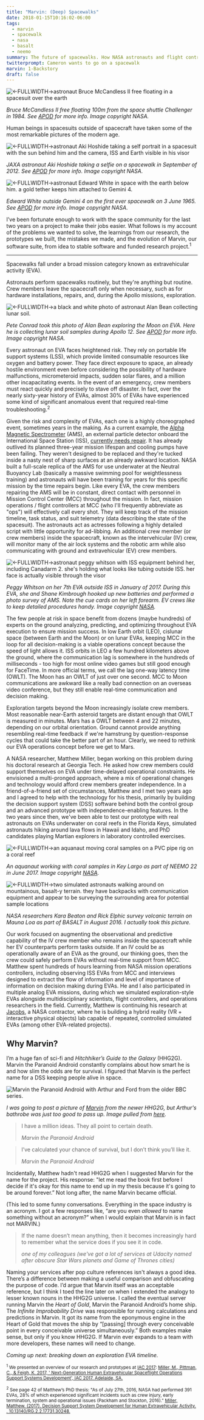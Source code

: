 ```yaml
---
title: "Marvin: (Deep) Spacewalks"
date: 2018-01-15T10:16:02-06:00
tags:
  - marvin
  - spacewalk
  - nasa
  - basalt
  - neemo
summary: The future of spacewalks. How NASA astronauts and flight controllers manage EVAs, and the software we're building to support them on Mars and beyond.
twitterprompt: Cameron wants to go on a spacewalk
marvin: 1-Backstory
draft: false
---
```


![<-FULLWIDTH->astronaut Bruce McCandless II free floating in a spacesuit over the earth](./freeflyer_nasa_cropped.jpg)

_Bruce McCandless II free floating 100m from the space shuttle Challenger in 1984. See [APOD](https://apod.nasa.gov/apod/ap120101.html) for more info. Image copyright NASA._

Human beings in spacesuits outside of spacecraft have taken some of the most remarkable pictures of the modern age.

![<-FULLWIDTH->astronaut Aki Hoshide taking a self portrait in a spacesuit with the sun behind him and the camera, ISS and Earth visible in his visor](./aki_selfportrait.jpg)

_JAXA astronaut Aki Hoshide taking a selfie on a spacewalk in September of 2012. See [APOD](https://apod.nasa.gov/apod/ap120918.html) for more info. Image copyright NASA._

![<-FULLWIDTH->astronaut Edward White in space with the earth below him. a gold tether keeps him attached to Gemini 4.](./ed_white_first_spacewalk.jpg)

_Edward White outside Gemini 4 on the first ever spacewalk on 3 June 1965. See [APOD](https://apod.nasa.gov/apod/ap150606.html) for more info. Image copyright NASA._

I’ve been fortunate enough to work with the space community for the last two years on a project to make their jobs easier. What follows is my account of the problems we wanted to solve, the learnings from our research, the prototypes we built, the mistakes we made, and the evolution of Marvin, our software suite, from idea to stable software and funded research project.<sup>1</sup>

---

Spacewalks fall under a broad mission category known as extravehicular activity (EVA).

Astronauts perform spacewalks routinely, but they're anything but routine. Crew members leave the spacecraft only when necessary, such as for hardware installations, repairs, and, during the Apollo missions, exploration.

![<-FULLWIDTH->a black and white photo of astronaut Alan Bean collecting lunar soil.](./bean_conrad_moon.jpg)

_Pete Conrad took this photo of Alan Bean exploring the Moon on EVA. Here he is collecting lunar soil samples during Apollo 12. See [APOD](https://apod.nasa.gov/apod/ap060121.html) for more info. Image copyright NASA._

Every astronaut on EVA faces heightened risk. They rely on portable life support systems (LSS), which provide limited consumable resources like oxygen and battery power. They face direct exposure to space, an already hostile environment even before considering the possibility of hardware malfunctions, micrometeroid impacts, sudden solar flares, and a million other incapacitating events. In the event of an emergency, crew members must react quickly and precisely to stave off disaster. In fact, over the nearly sixty-year history of EVAs, almost 30% of EVAs have experienced some kind of significant anomalous event that required real-time troubleshooting.<sup>2</sup>

Given the risk and complexity of EVAs, each one is a highly choreographed event, sometimes years in the making. As a current example, the [Alpha Magnetic Spectrometer](https://www.nasa.gov/mission_pages/station/research/experiments/742.html) (AMS), an external particle detector onboard the International Space Station (ISS), [currently needs repair](https://arstechnica.com/science/2017/04/nasa-is-planning-a-daring-repair-mission-to-save-a-2-billion-particle-detector/). It has already outlived its planned three-year mission lifespan and cooling pumps have been failing. They weren't designed to be replaced and they're tucked inside a nasty nest of sharp surfaces at an already awkward location. NASA built a full-scale replica of the AMS for use underwater at the Neutral Buoyancy Lab (basically a massive swimming pool for weightlessness training) and astronauts will have been training for years for this specific mission by the time repairs begin. Like every EVA, the crew members repairing the AMS will be in constant, direct contact with personnel in Mission Control Center (MCC) throughout the mission. In fact, mission operations / flight controllers at MCC (who I'll frequently abbreviate as "ops") will effectively call every shot. They will keep track of the mission timeline, task status, and suit telemetry (data describing the state of the spacesuit). The astronauts act as actresses following a highly detailed script with little opportunity for ad-libbing. An additional crew member (or crew members) inside the spacecraft, known as the intervehicular (IV) crew, will monitor many of the air lock systems and the robotic arm while also communicating with ground and extravehicular (EV) crew members.

![<-FULLWIDTH->astronaut peggy whitson with ISS equipment behind her, including Canadarm 2. she's holding what looks like tubing outside ISS. her face is actually visible through the visor](./peggy_whitson_expedition50.jpg)

_Peggy Whitson on her 7th EVA outside ISS in January of 2017. During this EVA, she and Shane Kimbrough hooked up new batteries and performed a photo survey of AMS. Note the cue cards on her left forearm. EV crews like to keep detailed procedures handy. Image copyright [NASA](https://www.nasa.gov/image-feature/astronaut-peggy-whitson-during-a-spacewalk)._

The few people at risk in space benefit from dozens (maybe hundreds) of experts on the ground analyzing, predicting, and optimizing throughout EVA execution to ensure mission success. In low Earth orbit (LEO), cislunar space (between Earth and the Moon) or on lunar EVAs, keeping MCC in the loop for all decision-making is a viable operations concept because the speed of light allows it. ISS orbits in LEO a few hundred kilometers above the ground, where the communication lag is somewhere in the hundreds of milliseconds - too high for most online video games but still good enough for FaceTime. In more official terms, we call the lag one-way latency time (OWLT). The Moon has an OWLT of just over one second. MCC to Moon communications are awkward like a really bad connection on an overseas video conference, but they still enable real-time communication and decision making.

Exploration targets beyond the Moon increasingly isolate crew members. Most reasonable near-Earth asteroid targets are distant enough that OWLT is measured in minutes. Mars has a OWLT between 4 and 22 minutes, depending on our orbital orientation. Ground cannot provide anything resembling real-time feedback if we're hamstrung by question-response cycles that could take the better part of an hour. Clearly, we need to rethink our EVA operations concept before we get to Mars.

A NASA researcher, Matthew Miller, began working on this problem during his doctoral research at Georgia Tech. He asked how crew members could support themselves on EVA under time-delayed operational constraints. He envisioned a multi-pronged approach, where a mix of operational changes and technology would afford crew members greater independence. In a friend-of-a-friend set of circumstances, Matthew and I met two years ago and I agreed to help with the technology for his thesis, primarily by building the decision support system (DSS) software behind both the control group and an advanced prototype with independence-enabling features. In the two years since then, we've been able to test our prototype with real astronauts on EVAs underwater on coral reefs in the Florida Keys, simulated astronauts hiking around lava flows in Hawaii and Idaho, and PhD candidates playing Martian explorers in laboratory controlled exercises.

![<-FULLWIDTH->an aquanaut moving coral samples on a PVC pipe rig on a coral reef](./neemo_coral_collection.jpg)

_An aquanaut working with coral samples in Key Largo as part of NEEMO 22 in June 2017. Image copyright [NASA](https://www.nasa.gov/mission%5Fpages/NEEMO/index.html)._

![<-FULLWIDTH->two simulated astronauts walking around on mountainous, basalt-y terrain. they have backpacks with communication equipment and appear to be surveying the surrounding area for potential sample locations](./basalt_surveying_2.jpg)

_NASA researchers Kara Beaton and Rick Elphic survey volcanic terrain on Mauna Loa as part of BASALT in August 2016. I actually took this picture._

Our work focused on augmenting the observational and predictive capability of the IV crew member who remains inside the spacecraft while her EV counterparts perform tasks outside. If an IV could be as operationally aware of an EVA as the ground, our thinking goes, then the crew could safely perform EVAs without real-time support from MCC. Matthew spent hundreds of hours learning from NASA mission operations controllers, including observing ISS EVAs from MCC and interviews designed to extract the flow of information and level of importance of information on decision making during EVAs. He and I also participated in multiple analog EVA missions, during which we simulated exploration-style EVAs alongside multidisciplinary scientists, flight controllers, and operations researchers in the field. Currently, Matthew is continuing his research at [Jacobs](https://www.wehavespaceforyou.com), a NASA contractor, where he is building a hybrid reality (VR + interactive physical objects) lab capable of repeated, controlled simulated EVAs (among other EVA-related projects).

## Why Marvin?

I’m a huge fan of sci-fi and _Hitchhiker’s Guide to the Galaxy_ (HHG2G). Marvin the Paranoid Android constantly complains about how smart he is and how slim the odds are for survival. I figured that Marvin is the perfect name for a DSS keeping people alive in space.

![Marvin the Paranoid Android with Arthur and Ford from the older BBC series.](./old_marvin.jpg)

_I was going to post a picture of [Marvin](http://hitchhikers.wikia.com/wiki/Marvin?file=Marvin.jpg) from the newer HHG2G, but Arthur's bathrobe was just too good to pass up. Image pulled from [here](http://hitchhikers.wikia.com/wiki/Marvin?file=Marvin%5Fmeets%5FFord%5Fand%5FArthur.jpg)._

> I have a million ideas. They all point to certain death.
>
> <cite>Marvin the Paranoid Android</cite>

> I’ve calculated your chance of survival, but I don’t think you’ll like it.
>
> <cite>Marvin the Paranoid Android</cite>

Incidentally, Matthew hadn't read HHG2G when I suggested Marvin for the name for the project. His response: "let me read the book first before I decide if it's okay for this name to end up in my thesis because it's going to be around forever.” Not long after, the name Marvin became official.

(This led to some funny conversations. Everything in the space industry is an acronym. I got a few responses like, “are you even _allowed_ to name something without an acronym?” when I would explain that Marvin is in fact not MARVIN.)

> If the name doesn’t mean anything, then it becomes increasingly hard to remember what the service does if you see it in code.
>
> <cite>one of my colleagues (we've got a lot of services at Udacity named after obscure Star Wars planets and Game of Thrones cities)</cite>

Naming your services after pop culture references isn't always a good idea. There’s a difference between making a useful comparison and obfuscating the purpose of code. I’d argue that Marvin itself was an acceptable reference, but I think I toed the line later on when I extended the analogy to lesser known nouns in the HHG2G universe. I called the eventual server running Marvin the _Heart of Gold_, Marvin the Paranoid Android’s home ship. The _Infinite Improbability Drive_ was responsible for running calculations and predictions in Marvin. It got its name from the eponymous engine in the Heart of Gold that moves the ship by “[passing] through every conceivable point in every conceivable universe simultaneously.” Both examples make sense, but only if you know HHG2G. If Marvin ever expands to a team with more developers, these names will need to change.

_Coming up next: breaking down an exploration EVA timeline._

<sub><sup>1</sup> We presented an overview of our research and prototypes at [IAC 2017](http://www.iafastro.org/events/iac/iac-2017/): [Miller, M., Pittman, C., & Feigh, K. 2017, '
Next-Generation Human Extravehicular Spaceflight Operations Support Systems Development', IAC 2017. Adelaide, SA.](https://www.researchgate.net/publication/320290594_Next-Generation_Human_Extravehicular_Spaceflight_Operations_Support_Systems_Development)</sub>

<sub><sup>2</sup> See page 42 of Matthew’s PhD thesis: "As of July 27th, 2016, NASA had performed 391 EVAs, 28% of which experienced significant incidents such as crew injury, early termination, system and operational issues (Packham and Stockton, 2016)." [Miller, Matthew. (2017). Decision Support System Development for Human Extravehicular Activity. . 10.13140/RG.2.2.17731.30248.](https://doi.org/10.13140/rg.2.2.17731.30248)</sub>
